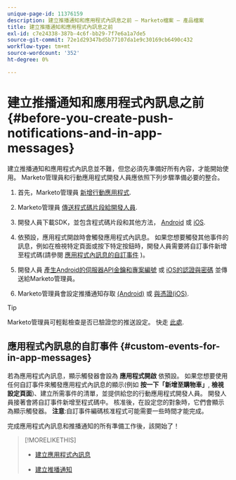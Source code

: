 ```yaml
---
unique-page-id: 11376159
description: 建立推播通知和應用程式內訊息之前 — Marketo檔案 — 產品檔案
title: 建立推播通知和應用程式內訊息之前
exl-id: c7e24338-387b-4c6f-bb29-7f7e6a1a7de5
source-git-commit: 72e1d29347bd5b77107da1e9c30169cb6490c432
workflow-type: tm+mt
source-wordcount: '352'
ht-degree: 0%

---
```


# 建立推播通知和應用程式內訊息之前 {#before-you-create-push-notifications-and-in-app-messages}

建立推播通知和應用程式內訊息並不難，但您必須先準備好所有內容，才能開始使用。 Marketo管理員和行動應用程式開發人員應依照下列步驟準備必要的整合。

1. 首先，Marketo管理員 [新增行動應用程式](/help/marketo/product-docs/mobile-marketing/admin/add-a-mobile-app.md).

1. Marketo管理員 [傳送程式碼片段給開發人員](/help/marketo/product-docs/mobile-marketing/admin/send-sdk-code-to-a-developer.md).

1. 開發人員下載SDK，並包含程式碼片段和其他方法， [Android](https://developers.marketo.com/documentation/mobile/installation-instructions-on-android/) 或 [iOS](https://developers.marketo.com/documentation/mobile/installation-instructions-on-ios/).

1. 依預設，應用程式開啟時會觸發應用程式內訊息。 如果您想要觸發其他事件的訊息，例如在檢視特定頁面或按下特定按鈕時，開發人員需要將自訂事件新增至程式碼(請參閱 [應用程式內訊息的自訂事件](#CustomEvents) )。

1. 開發人員 [產生Android的伺服器API金鑰和專案編號](https://developers.marketo.com/documentation/mobile/enabling-push-notifications-on-android/) 或 [iOS的認證與密碼](https://developers.marketo.com/documentation/mobile/enabling-push-notifications-on-ios/) 並傳送給Marketo管理員。

1. Marketo管理員會設定推播通知存取 [(Android)](/help/marketo/product-docs/mobile-marketing/admin/configure-mobile-app-android-push-access.md) 或 [與憑證(iOS)](/help/marketo/product-docs/mobile-marketing/admin/configure-mobile-app-ios-push-access.md).

>[!TIP]
>
>Marketo管理員可輕鬆檢查是否已驗證您的推送設定。 快走 [此處](/help/marketo/product-docs/mobile-marketing/admin/verify-push-configuration.md).

## 應用程式內訊息的自訂事件 {#custom-events-for-in-app-messages}

若為應用程式內訊息，顯示觸發器會設為 **應用程式開啟** 依預設。 如果您想要使用任何自訂事件來觸發應用程式內訊息的顯示(例如 **按一下「新增至購物車」**, **檢視設定頁面**)、建立所需事件的清單，並提供給您的行動應用程式開發人員。 開發人員接著會將自訂事件新增至程式碼中。 核准後，在設定您的對象時，它們會顯示為顯示觸發器。 **注意**:自訂事件編碼核准程式可能需要一些時間才能完成。

完成應用程式內訊息和推播通知的所有準備工作後，該開始了！

>[!MORELIKETHIS]
>
>* [建立應用程式內訊息](/help/marketo/product-docs/mobile-marketing/in-app-messages/creating-in-app-messages/create-an-in-app-message.md)
>
>* [建立推播通知](/help/marketo/product-docs/mobile-marketing/push-notifications/create-a-push-notification.md)

